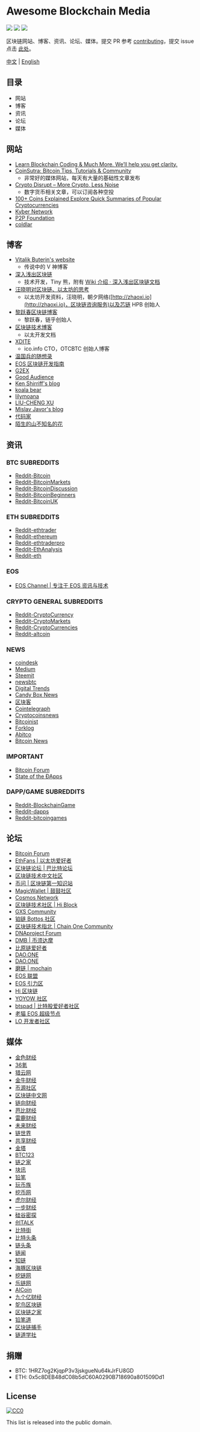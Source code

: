 # Awesome Blockchain Media

[![](https://camo.githubusercontent.com/13c4e50d88df7178ae1882a203ed57b641674f94/68747470733a2f2f63646e2e7261776769742e636f6d2f73696e647265736f726875732f617765736f6d652f643733303566333864323966656437386661383536353265336136336531353464643865383832392f6d656469612f62616467652e737667)](https://github.com/sindresorhus/awesome)
[![](https://camo.githubusercontent.com/cb8cb80af654f3dae14a4aa62e44bf62f16953d6/68747470733a2f2f6a617977636a6c6f76652e6769746875622e696f2f73622f6c616e672f6368696e6573652e737667)](README.md)
[![](https://camo.githubusercontent.com/15a53d5ec5d896319068168a27da0203156bbdb9/68747470733a2f2f6a617977636a6c6f76652e6769746875622e696f2f73622f6c616e672f656e676c6973682e737667)](README-en.md)

区块链网站、博客、资讯、论坛、媒体。提交 PR 参考 [contributing](contributing.md)，提交 issue 点击 [此处](https://github.com/BlockchainOne/awesome-blockchain-media/issues)。

[中文](README.md) | [English](README-en.md)

## 目录

* 网站
* 博客
* 资讯
* 论坛
* 媒体

## 网站

* [Learn Blockchain Coding & Much More. We’ll help you get clarity.](https://blockgeeks.com)
* [CoinSutra: Bitcoin Tips, Tutorials & Community](https://coinsutra.com)
    - 非常好的媒体网站，每天有大量的基础性文章发布
* [Crypto Disrupt – More Crypto, Less Noise](https://cryptodisrupt.com)
    - 数字货币相关文章，可以订阅各种空投
* [100+ Coins Explained Explore Quick Summaries of Popular Cryptocurrencies](https://www.upfolio.com/100-coins-explained)
* [Kyber Network](https://blog.kyber.network)
* [P2P Foundation](https://blog.p2pfoundation.net)
* [coldlar](https://www.coldlar.com)

## 博客

* [Vitalik Buterin's website](https://vitalik.ca)
    - 传说中的 V 神博客
* [深入浅出区块链](https://learnblockchain.cn)
    - 技术开发，Tiny 熊，附有 [Wiki 介绍 · 深入浅出区块链文档](https://wiki.learnblockchain.cn)
* [汪晓明对区块链、以太坊的思考](http://wangxiaoming.com)
    - 以太坊开发资料，汪晓明，朝夕网络([http://zhaoxi.io](http://zhaoxi.io)，区块链咨询服务)以及芯链 HPB 创始人
* [黎跃春区块链博客](http://liyuechun.org/archive/)
    - 黎跃春，链乎创始人
* [区块链技术博客](http://me.tryblockchain.org/)
    - 以太开发文档
* [XDITE](http://blog.xdite.net)
    - ico.info CTO，OTCBTC 创始人博客
* [温国兵的随想录](https://dbarobin.com)
* [EOS 区块链开发指南](http://blog.eosdata.io)
* [G2EX](https://g2ex.github.io)
* [Good Audience](https://blog.goodaudience.com)
* [Ken Shirriff's blog](http://www.righto.com)
* [koala bear](http://wsfdl.com)
* [lilymoana](https://lilymoana.github.io)
* [LIU-CHENG XU](http://liuchengxu.org)
* [Mislav Javor's blog](https://mislavjavor.github.io)
* [代码家](https://daimajia.com)
* [陌生的山不知名的花](https://mshk.top)

## 资讯

### BTC SUBREDDITS

* [Reddit-Bitcoin](https://www.reddit.com/r/Bitcoin)
* [Reddit-BitcoinMarkets](https://www.reddit.com/r/BitcoinMarkets)
* [Reddit-BitcoinDiscussion](https://www.reddit.com/r/BitcoinDiscussion)
* [Reddit-BitcoinBeginners](https://www.reddit.com/r/BitcoinBeginners)
* [Reddit-BitcoinUK](https://www.reddit.com/r/BitcoinUK)

### ETH SUBREDDITS

* [Reddit-ethtrader](https://www.reddit.com/r/ethtrader)
* [Reddit-ethereum](https://www.reddit.com/r/ethereum)
* [Reddit-ethtraderpro](https://www.reddit.com/r/ethtraderpro)
* [Reddit-EthAnalysis](https://www.reddit.com/r/EthAnalysis)
* [Reddit-eth](https://www.reddit.com/r/eth)

### EOS

* [EOS Channel | 专注于 EOS 资讯与技术](http://www.eoschannel.com)

### CRYPTO GENERAL SUBREDDITS

* [Reddit-CryptoCurrency](https://www.reddit.com/r/CryptoCurrency)
* [Reddit-CryptoMarkets](https://www.reddit.com/r/CryptoMarkets)
* [Reddit-CryptoCurrencies](https://www.reddit.com/r/CryptoCurrencies)
* [Reddit-altcoin](https://www.reddit.com/r/altcoin)

### NEWS

* [coindesk](https://www.coindesk.com)
* [Medium](https://medium.com)
* [Steemit](https://steemit.com)
* [newsbtc](http://www.newsbtc.com)
* [Digital Trends](https://www.digitaltrends.com)
* [Candy Box News](https://candy.one/news)
* [区块客](http://blockcast.it)
* [Cointelegraph](https://cointelegraph.com)
* [Cryptocoinsnews](https://www.ccn.com)
* [Bitcoinist](http://bitcoinist.com)
* [Forklog](http://forklog.net)
* [Abitco](http://abitco.in)
* [Bitcoin News](https://news.bitcoin.com)

### IMPORTANT

* [Bitcoin Forum](https://bitcointalk.org)
* [State of the ÐApps](https://www.stateofthedapps.com/)

### DAPP/GAME SUBREDDITS

* [Reddit-BlockchainGame](https://www.reddit.com/r/BlockchainGame)
* [Reddit-dapps](https://www.reddit.com/r/dapps)
* [Reddit-bitcoingames](https://www.reddit.com/r/bitcoingames)

## 论坛

* [Bitcoin Forum](https://bitcointalk.org)
* [EthFans | 以太坊爱好者](http://ethfans.org)
* [区块链论坛 | 巴比特论坛](http://8btc.com)
* [区块链技术中文社区](https://bitshuo.com)
* [币问 | 区块链第一知识站](https://www.bitask.org)
* [MagicWallet | 鼓鼓社区](https://forum.magicwallet.io)
* [Cosmos Network](https://forum.cosmos.network)
* [区块链技术社区 | Hi Block](http://hiblock.net)
* [GXS Community](https://forum.gxb.io)
* [铂链 Bottos 社区](https://www.botfans.org)
* [区块链技术指北 | Chain One Community](https://bcage.one)
* [DNAproject Forum](https://forum.dnaproject.org)
* [DMB | 币须达摩](http://dmb.top)
* [比原链爱好者](http://www.btmfans.org)
* [DAO.ONE](http://www.dao-one.com)
* [DAO.ONE](http://daoone.org)
* [磨链 | mochain](https://github.com/mochain)
* [EOS 联盟](http://eos.ren)
* [EOS 引力区](http://eosfans.one)
* [Hi 区块链](https://www.hibtc.org)
* [YOYOW 社区](https://www.yoyow123.com/forum.php)
* [btspad | 比特股爱好者社区](https://www.btspad.com)
* [老猫 EOS 超级节点](http://www.eoslaomao.com)
* [LO 开发者社区](http://bbs.bocheninc.com)

## 媒体

* [金色财经](http://www.jinse.com)
* [36氪](http://36kr.com)
* [猎云网](https://www.lieyunwang.com)
* [金牛财经](http://www.jinniu.cn)
* [币源社区](https://www.coingogo.com)
* [区块链中文网](http://www.qukuainews.cn)
* [链向财经](https://www.chainfor.com)
* [芭比财经](http://www.babicj.com)
* [雷鹿财经](http://www.leilook.com)
* [未来财经](http://www.weilaicaijing.com)
* [链世界](https://www.7234.cn)
* [共享财经](http://www.gongxiangcj.com)
* [金塔](http://www.quintar.com)
* [BTC123](https://btc123.com)
* [链之家](http://www.chainshome.com)
* [块讯](http://www.blocknews.io)
* [铅笔](http://chainb.com)
* [玩币族](http://www.wanbizu.com)
* [挖币网](http://www.wabi.com)
* [虎尔财经](http://www.hooah.com.cn)
* [一步财经](http://www.onepaces.com)
* [硅谷密探](http://www.svinsight.com)
* [创TALK](http://www.chuangtalk.com)
* [比特街](http://bitejie.net)
* [比特头条](http://www.bitett.com)
* [链头条](http://www.chaintiao.com)
* [链闻](https://www.chainnews.com)
* [知链](http://chainknow.com)
* [海豚区块链](http://www.haitunbc.com)
* [挖链网](https://www.walian.cn)
* [乐链网](http://www.lechain.com)
* [AICoin](https://www.aicoin.net.cn)
* [九个亿财经](http://www.jgy.com)
* [鸵鸟区块链](http://www.tuoniaox.com)
* [区块链之家](http://www.5bite.com)
* [铅笔道](https://www.pencilnews.cn)
* [区块链捕手](http://www.8btc.com/author/45691)
* [链道学社](http://www.liandaocn.com)

## 捐赠

* BTC: 1HRZ7og2KjqpP3v3jskgueNu64kJrFU8GD
* ETH: 0x5c8DEB48dC08b5dC60A0290B718690a801509Dd1

## License

[![CC0](http://mirrors.creativecommons.org/presskit/buttons/88x31/svg/cc-zero.svg)](https://creativecommons.org/publicdomain/zero/1.0/)

This list is released into the public domain.